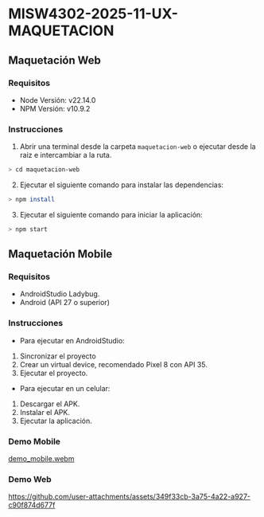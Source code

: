 # MISW4302-2025-11-UX-MAQUETACION

## Maquetación Web

### Requisitos
 
- Node Versión: v22.14.0
- NPM Versión: v10.9.2

### Instrucciones

1. Abrir una terminal desde la carpeta `maquetacion-web` o ejecutar desde la raiz e intercambiar a la ruta.
 ```bash
> cd maquetacion-web
``` 
2. Ejecutar el siguiente comando para instalar las dependencias:

```bash
> npm install
```

3. Ejecutar el siguiente comando para iniciar la aplicación:

```bash
> npm start
```

## Maquetación Mobile

### Requisitos

- AndroidStudio Ladybug.
- Android (API 27 o superior)

### Instrucciones 

- Para ejecutar en AndroidStudio:

1. Sincronizar el proyecto
2. Crear un virtual device, recomendado Pixel 8 con API 35.
3. Ejecutar el proyecto.

- Para ejecutar en un celular:

1. Descargar el APK.
2. Instalar el APK.
3. Ejecutar la aplicación.

### Demo Mobile

[demo_mobile.webm](https://github.com/user-attachments/assets/0dff4b28-f257-414b-b684-a9fc63b6b7ad)


### Demo Web

https://github.com/user-attachments/assets/349f33cb-3a75-4a22-a927-c90f874d677f

